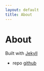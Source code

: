 ```yaml
---
layout: default
title: About
---
```

# About
Built with [Jekyll](https://jekyllrb.com)

- repo [github](https://github.com)

